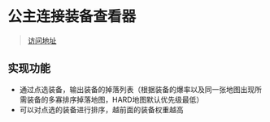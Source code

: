 # 公主连接装备查看器

> [访问地址](https://pcr-go-server.us-south.cf.appdomain.cloud/)

## 实现功能

- 通过点选装备，输出装备的掉落列表（根据装备的爆率以及同一张地图出现所需装备的多寡排序掉落地图，HARD地图默认优先级最低）
- 可以对点选的装备进行排序，越前面的装备权重越高

